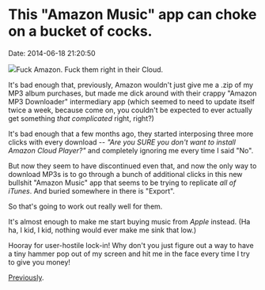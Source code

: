This \"Amazon Music\" app can choke on a bucket of cocks.
=========================================================

Date: 2014-06-18 21:20:50

![](http://www.jwz.org/images/grandpa_simpson_yelling_at_cloud.jpg)Fuck
Amazon. Fuck them right in their Cloud.

It\'s bad enough that, previously, Amazon wouldn\'t just give me a .zip
of my MP3 album purchases, but made me dick around with their crappy
\"Amazon MP3 Downloader\" intermediary app (which seemed to need to
update itself twice a week, because come on, you couldn\'t be expected
to ever actually get something *that complicated* right, right?)

It\'s bad enough that a few months ago, they started interposing three
more clicks with every download \-- *\"Are you SURE you don\'t want to
install Amazon Cloud Player?\"* and completely ignoring me every time I
said \"No\".

But now they seem to have discontinued even that, and now the only way
to download MP3s is to go through a bunch of additional clicks in this
new bullshit \"Amazon Music\" app that seems to be trying to replicate
*all of iTunes*. And buried somewhere in there is \"Export\".

So that\'s going to work out really well for them.

It\'s almost enough to make me start buying music from *Apple* instead.
(Ha ha, I kid, I kid, nothing would ever make me sink that low.)

Hooray for user-hostile lock-in! Why don\'t you just figure out a way to
have a tiny hammer pop out of my screen and hit me in the face every
time I try to give you money!

[Previously](http://www.jwz.org/blog/2014/03/they-want-to-lock-everyone-into-everything-just-like-everyone-else/).
